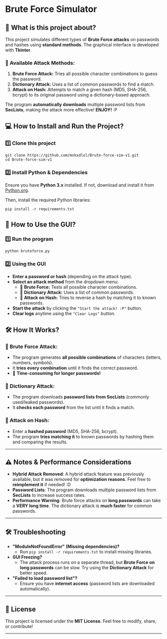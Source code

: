 # **Brute Force Simulator**  

## **📌 What is this project about?**  
This project simulates different types of **Brute Force attacks** on passwords and hashes using **standard methods**. The graphical interface is developed with **Tkinter**. 

### **🔹 Available Attack Methods:**  
1. **Brute Force Attack:** Tries all possible character combinations to guess the password.  
2. **Dictionary Attack:** Uses a list of common passwords to find a match.  
3. **Attack on Hash:** Attempts to match a given hash (MD5, SHA-256, bcrypt) to its original password using a dictionary-based approach.  

 The program **automatically downloads** multiple password lists from **SecLists**, making the attack more effective! **ENJOY!** :P 

## **💻 How to Install and Run the Project?**  

### **1️⃣ Clone this project**  
```
git clone https://github.com/mnkxdlol/Brute-force-sim-v1.git
cd Brute-force-sim-v1
```

### **2️⃣ Install Python & Dependencies**  
Ensure you have **Python 3.x** installed. If not, download and install it from [Python.org](https://www.python.org/downloads/).  

Then, install the required Python libraries:  
```
pip install -r requirements.txt
```

## **🚀 How to Use the GUI?**  

### **1️⃣ Run the program**  
```
python bruteforce.py
```

### **2️⃣ Using the GUI**  
- **Enter a password or hash** (depending on the attack type).  
- **Select an attack method** from the dropdown menu:  
  - 🔹 **Brute Force:** Tests all possible character combinations.  
  - 🔹 **Dictionary Attack:** Uses a list of common passwords.  
  - 🔹 **Attack on Hash:** Tries to reverse a hash by matching it to known passwords.  
- **Start the attack** by clicking the `"Start the attack! :P"` button.  
- **Clear logs** anytime using the `"Clear Logs"` button.  

## **🛠 How It Works?**  

### **🔹 Brute Force Attack:**  
- The program generates **all possible combinations** of characters (letters, numbers, symbols).  
- It **tries every combination** until it finds the correct password.  
- 🚨 **Time-consuming for longer passwords!**  

### **🔹 Dictionary Attack:**  
- The program downloads **password lists from SecLists** (commonly used/leaked passwords).  
- It **checks each password** from the list until it finds a match.  

### **🔹 Attack on Hash:**  
- Enter a **hashed password** (MD5, SHA-256, bcrypt).  
- The program **tries matching it** to known passwords by hashing them and comparing the results.  

---

## **⚠️ Notes & Performance Considerations**  

- **Hybrid Attack Removed**: A hybrid attack feature was previously available, but it was removed for **optimization reasons**. Feel free to **reimplement it** if needed! :D 
- **Password Lists**: The program downloads multiple password lists from **SecLists** to increase success rates.  
- **Performance Warning**: Brute force attacks on **long passwords** can take a **VERY long time**. The dictionary attack is **much faster** for common passwords.  

---

## **🛠 Troubleshooting**  

- **"ModuleNotFoundError" (Missing dependencies)?**  
  - Run `pip install -r requirements.txt` to install missing libraries.  
- **GUI Freezing?**  
  - The attack process runs on a separate thread, but **Brute Force on long passwords** can be slow. Try using the **Dictionary Attack** for better speed.  
- **"Failed to load password list"?**  
  - Ensure you have **internet access** (password lists are downloaded automatically).  

---

## **📜 License**  
This project is licensed under the **MIT License**. Feel free to modify, share, or contribute!  

---
